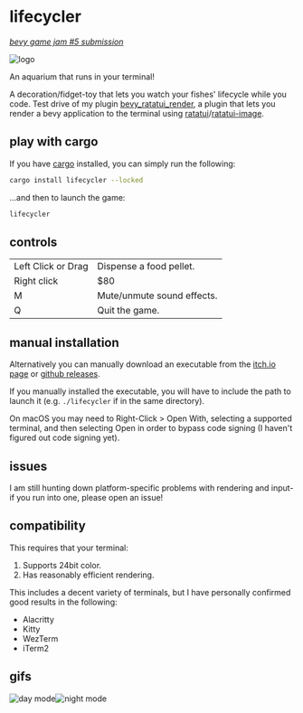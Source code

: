 # lifecycler

[_bevy game jam #5 submission_](https://itch.io/jam/bevy-jam-5)

![logo](https://assets.cxreiff.com/github/lifecycler.png)

An aquarium that runs in your terminal!

A decoration/fidget-toy that lets you watch your fishes' lifecycle while you code. Test drive of my plugin [bevy_ratatui_render](https://github.com/cxreiff/bevy_ratatui_render), a plugin that lets you render a bevy application to the terminal using [ratatui](https://github.com/ratatui-org/ratatui)/[ratatui-image](https://github.com/benjajaja/ratatui-image).

## play with cargo

If you have [cargo](https://github.com/rust-lang/cargo) installed, you can simply run the following:

```sh
cargo install lifecycler --locked
```

...and then to launch the game:

```sh
lifecycler
```

## controls

|                    |                            |
|--------------------|----------------------------|
| Left Click or Drag | Dispense a food pellet.    |
| Right click        | $80                        |
| M                  | Mute/unmute sound effects. |
| Q                  | Quit the game.             |

## manual installation

Alternatively you can manually download an executable from the [itch.io page](https://cxreiff.itch.io/lifecycler) or [github releases](https://github.com/cxreiff/lifecycler/releases).

If you manually installed the executable, you will have to include the path to launch it (e.g. `./lifecycler` if in the same directory).

On macOS you may need to Right-Click > Open With, selecting a supported terminal, and then selecting Open in order to bypass code signing (I haven't figured out code signing yet).

## issues

I am still hunting down platform-specific problems with rendering and input- if you run into one, please open an issue!

## compatibility

This requires that your terminal:

1. Supports 24bit color.
2. Has reasonably efficient rendering.

This includes a decent variety of terminals, but I have personally confirmed good results in the following:

- Alacritty
- Kitty
- WezTerm
- iTerm2

## gifs

![day mode](https://assets.cxreiff.com/github/lifecycler_day.gif)![night mode](https://assets.cxreiff.com/github/lifecycler_night.gif)

